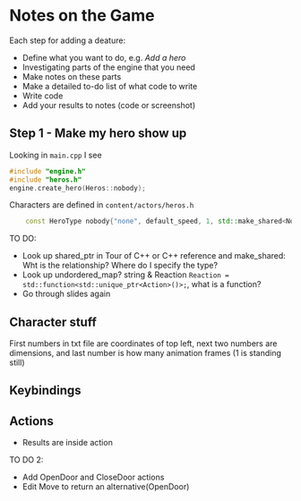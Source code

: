 # Notes on the Game

Each step for adding a deature:
- Define what you want to do, e.g. *Add a hero*
- Investigating parts of the engine that you need
- Make notes on these parts
- Make a detailed to-do list of what code to write
- Write code
- Add your results to notes (code or screenshot)

## Step 1 - Make my hero show up
Looking in `main.cpp` I see
```C++
#include "engine.h"
#include "heros.h"
engine.create_hero(Heros::nobody);
```
Characters are defined in `content/actors/heros.h`
```C++
    const HeroType nobody{"none", default_speed, 1, std::make_shared<None>(), {}};
```

TO DO:
- Look up shared_ptr in Tour of C++ or C++ reference and make_shared: Wht is the relationship? Where do I specify the type?
- Look up undordered_map? string & Reaction
```Reaction = std::function<std::unique_ptr<Action>()>;```, what is a function?
- Go through slides again


## Character stuff
First numbers in txt file are coordinates of top left, next two numbers are dimensions, and last number is how many animation frames (1 is standing still)

## Keybindings

## Actions
- Results are inside action


TO DO 2:
- Add OpenDoor and CloseDoor actions
- Edit Move to return an alternative(OpenDoor)

